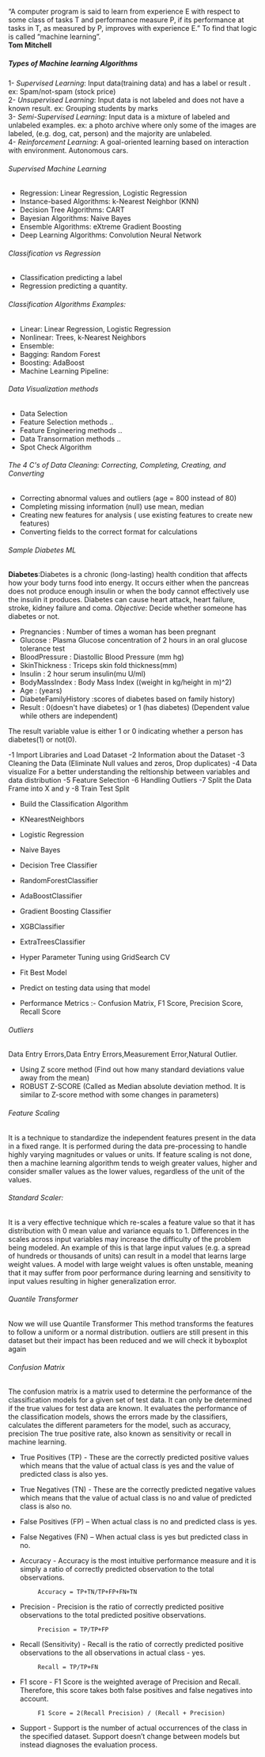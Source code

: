 “A computer program is said to learn from experience E with respect to some class of tasks T and performance measure P, if its performance at tasks in T, as measured by P, improves with experience E.” To find that logic is called “machine learning”.\
**Tom  Mitchell**

##### Types of Machine learning Algorithms
1- *Supervised Learning*: Input data(training data) and has a  label or result . ex: Spam/not-spam  (stock price)\
2- *Unsupervised Learning*: Input data is not labeled and does not have a known result. ex: Grouping students  by marks\
3- *Semi-Supervised Learning*: Input data is a mixture of labeled and unlabeled examples. ex: a photo archive where only some of the images are labeled, (e.g. dog, cat, person) and the majority are unlabeled.\
4- *Reinforcement Learning*: A goal-oriented learning based on interaction with environment. Autonomous cars.

  
###### Supervised Machine Learning
- Regression: Linear Regression, Logistic Regression
- Instance-based Algorithms: k-Nearest Neighbor (KNN)
- Decision Tree Algorithms: CART
- Bayesian Algorithms: Naive Bayes
- Ensemble Algorithms: eXtreme Gradient Boosting
- Deep Learning Algorithms: Convolution Neural Network

###### Classification vs Regression
- Classification predicting a label 
- Regression predicting a quantity.

###### Classification Algorithms Examples:
- Linear: Linear Regression, Logistic Regression
- Nonlinear: Trees, k-Nearest Neighbors
- Ensemble:
- Bagging: Random Forest
- Boosting: AdaBoost
- Machine Learning Pipeline:



###### Data Visualization methods 
- Data Selection
- Feature Selection methods ..
- Feature Engineering methods ..
- Data Transormation methods ..
- Spot Check Algorithm




###### The 4 C's of Data Cleaning: Correcting, Completing, Creating, and Converting
- Correcting abnormal values and outliers  (age = 800 instead of 80)
- Completing missing information  (null) use  mean, median
- Creating new features for analysis  ( use existing features to create new features)
- Converting fields to the correct format for calculations 
 
 <p></p>
 
###### Sample Diabetes ML  
**Diabetes**:Diabetes is a chronic (long-lasting) health condition that affects how your body turns food into energy. It occurs either when the pancreas does not produce enough insulin or when the body cannot effectively use the insulin it produces. Diabetes can cause heart attack, heart failure, stroke, kidney failure and coma.
_Objective_: Decide whether someone has diabetes or not.
- Pregnancies : Number of times a woman has been pregnant
- Glucose : Plasma Glucose concentration of 2 hours in an oral glucose tolerance test
- BloodPressure : Diastollic Blood Pressure (mm hg)
- SkinThickness : Triceps skin fold thickness(mm)
- Insulin : 2 hour serum insulin(mu U/ml)
- BodyMassIndex : Body Mass Index ((weight in kg/height in m)^2)
- Age : (years)
- DiabeteFamilyHistory :scores of diabetes based on family history)
- Result : 0(doesn't have diabetes) or 1 (has diabetes) (Dependent value while others are independent)

The result variable value is either 1 or 0 indicating whether a person has diabetes(1) or not(0).


-1 Import Libraries and Load Dataset
-2 Information about the Dataset
-3 Cleaning the Data (Eliminate Null values and zeros, Drop duplicates)
-4 Data visualize  For a better understanding the reltionship between variables and data distribution
-5 Feature Selection
-6 Handling Outliers
-7 Split the Data Frame into X and y
-8 Train Test Split
- Build the Classification Algorithm
- KNearestNeighbors
- Logistic Regression
- Naive Bayes
- Decision Tree Classifier
- RandomForestClassifier
- AdaBoostClassifier
- Gradient Boosting Classifier
- XGBClassifier
- ExtraTreesClassifier

- Hyper Parameter Tuning using GridSearch CV
- Fit Best Model
- Predict on testing data using that model
- Performance Metrics :- Confusion Matrix, F1 Score, Precision Score, Recall Score


###### Outliers
Data Entry Errors,Data Entry Errors,Measurement Error,Natural Outlier. 
- Using Z score method (Find out how many standard deviations value away from the mean)
- ROBUST Z-SCORE (Called as Median absolute deviation method. It is similar to Z-score method with some changes in parameters)

 ###### Feature Scaling
  It is a technique to standardize the independent features present in the data in a fixed range. It is performed during the data pre-processing to handle highly varying magnitudes or values or units. If feature scaling is not done, then a machine learning algorithm tends to weigh greater values, higher and consider smaller values as the lower values, regardless of the unit of the values.
###### Standard Scaler:
 It is a very effective technique which re-scales a feature value so that it has distribution with 0 mean value and variance equals to 1.
Differences in the scales across input variables may increase the difficulty of the problem being modeled. An example of this is that large input values (e.g. a spread of hundreds or thousands of units) can result in a model that learns large weight values. A model with large weight values is often unstable, meaning that it may suffer from poor performance during learning and sensitivity to input values resulting in higher generalization error.
###### Quantile Transformer 
 Now we will use Quantile Transformer  This method transforms the features to follow a uniform or a normal distribution.
outliers are still present in this dataset but their impact has been reduced and we will check it byboxplot again







###### Confusion Matrix
The confusion matrix is a matrix used to determine the performance of the classification models for a given set of test data. It can only be determined if the true values for test data are known. It evaluates the performance of the classification models, shows the errors made by the classifiers, calculates the different parameters for the model, such as accuracy, precision
The true positive rate, also known as sensitivity or recall in machine learning.

- True Positives (TP) - These are the correctly predicted positive values which means that the value of actual class is yes and the value of predicted class is also yes.

- True Negatives (TN) - These are the correctly predicted negative values which means that the value of actual class is no and value of predicted class is also no.

- False Positives (FP) – When actual class is no and predicted class is yes.

- False Negatives (FN) – When actual class is yes but predicted class in no.

- Accuracy - Accuracy is the most intuitive performance measure and it is simply a ratio of correctly predicted observation to the total observations.

           Accuracy = TP+TN/TP+FP+FN+TN
- Precision - Precision is the ratio of correctly predicted positive observations to the total predicted positive observations.

           Precision = TP/TP+FP
- Recall (Sensitivity) - Recall is the ratio of correctly predicted positive observations to the all observations in actual class - yes.

           Recall = TP/TP+FN
- F1 score - F1 Score is the weighted average of Precision and Recall. Therefore, this score takes both false positives and false negatives into account.

           F1 Score = 2(Recall Precision) / (Recall + Precision)
- Support - Support is the number of actual occurrences of the class in the specified dataset. Support doesn’t change between models but instead diagnoses the evaluation process.
 
